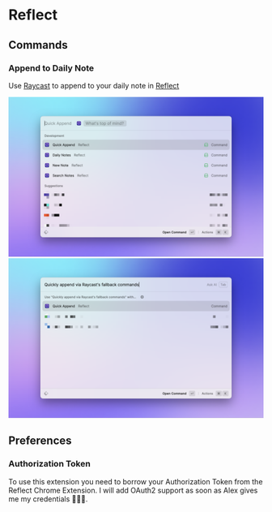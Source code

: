 # Reflect

## Commands

### Append to Daily Note
Use [Raycast](https://raycast.com) to append to your daily note in [Reflect](https://reflect.app/)

![Append via Command Argument](./metadata/reflect-1.png)
![Append via Fallback Command](./metadata/reflect-2.png)

## Preferences

### Authorization Token

To use this extension you need to borrow your Authorization Token from the Reflect Chrome Extension. I will add OAuth2 support as soon as Alex gives me my credentials 👨🏽‍💻.
